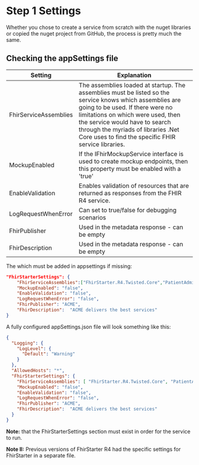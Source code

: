 # Step 1 Settings

Whether you chose to create a service from scratch with the nuget libraries or copied the nuget project from GitHub, the process is pretty much the same.

## Checking the appSettings file

| Setting               | Explanation                                                  |
| --------------------- | ------------------------------------------------------------ |
| FhirServiceAssemblies | The assemblies loaded at startup. The assemblies must be listed so the service knows which assemblies are going to be used. If there were no limitations on which were used, then the service would have to search through the myriads of libraries .Net Core uses to find the specific FHIR service libraries. |
| MockupEnabled         | If the IFhirMockupService interface is used to create mockup endpoints, then this property must be enabled with a 'true' |
| EnableValidation      | Enables validation of resources that are returned as responses from the FHIR R4 service. |
| LogRequestWhenError   | Can set to true/false for debugging scenarios                |
| FhirPublisher         | Used in the metadata response - can be empty                 |
| FhirDescription       | Used in the metadata response - can be empty                 |



The which must be added in appsettings if missing:

```json
"FhirStarterSettings": {
    "FhirServiceAssemblies":["FhirStarter.R4.Twisted.Core","PatientAdministration.Person.Lib" ],
    "MockupEnabled": "false",
    "EnableValidation": "false",
    "LogRequestWhenError": "false",
    "FhirPublisher": "ACME",
    "FhirDescription":  "ACME delivers the best services" 
}
```

A fully configured appSettings.json file will look something like this:

```json
{
  "Logging": {
    "LogLevel": {
      "Default": "Warning"
    }
  },
  "AllowedHosts": "*",
  "FhirStarterSettings": {
    "FhirServiceAssemblies": [ "FhirStarter.R4.Twisted.Core", "PatientAdministration.Person.Lib" ],
    "MockupEnabled": "false",
    "EnableValidation": "false",
    "LogRequestWhenError": "false",
    "FhirPublisher": "ACME",
    "FhirDescription":  "ACME delivers the best services" 
  }
}
```

**Note:** that the FhirStarterSettings section must exist in order for the service to run.

**Note II:** Previous versions of FhirStarter R4 had the specific settings for FhirStarter in a separate file. 